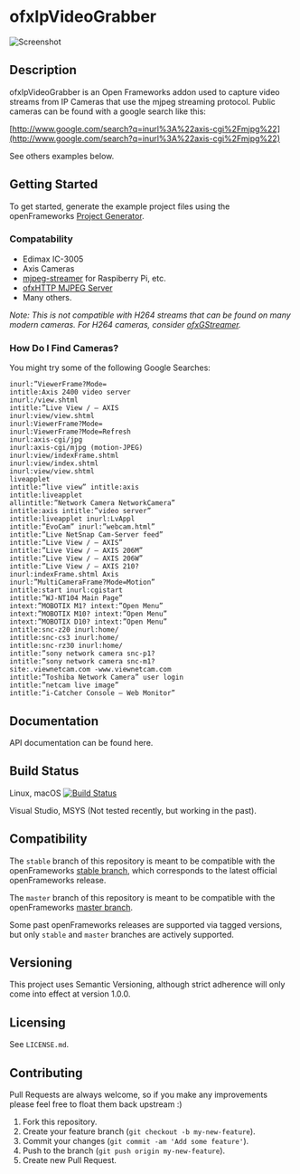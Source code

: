# ofxIpVideoGrabber

![Screenshot](https://github.com/bakercp/ofxIpVideoGrabber/raw/master/screen.png)

## Description

ofxIpVideoGrabber is an Open Frameworks addon used to capture video streams from IP Cameras that use the mjpeg streaming protocol. Public cameras can be found with a google search like this:

[http://www.google.com/search?q=inurl%3A%22axis-cgi%2Fmjpg%22](http://www.google.com/search?q=inurl%3A%22axis-cgi%2Fmjpg%22)

See others examples below.

## Getting Started

To get started, generate the example project files using the openFrameworks [Project Generator](http://openframeworks.cc/learning/01_basics/how_to_add_addon_to_project/).

### Compatability

- Edimax IC-3005
- Axis Cameras
- [mjpeg-streamer](https://github.com/jacksonliam/mjpg-streamer) for Raspiberry Pi, etc.
- [ofxHTTP MJPEG Server](https://github.com/bakercp/ofxHTTP/tree/master/example_basic_server_mjpeg_video)
- Many others.

_Note: This is not compatible with H264 streams that can be found on many modern cameras. For H264 cameras, consider [ofxGStreamer](https://github.com/arturoc/ofxGStreamer)._

### How Do I Find Cameras?

You might try some of the following Google Searches:

```
inurl:”ViewerFrame?Mode=
intitle:Axis 2400 video server
inurl:/view.shtml
intitle:”Live View / – AXIS
inurl:view/view.shtml
inurl:ViewerFrame?Mode=
inurl:ViewerFrame?Mode=Refresh
inurl:axis-cgi/jpg
inurl:axis-cgi/mjpg (motion-JPEG)
inurl:view/indexFrame.shtml
inurl:view/index.shtml
inurl:view/view.shtml
liveapplet
intitle:”live view” intitle:axis
intitle:liveapplet
allintitle:”Network Camera NetworkCamera”
intitle:axis intitle:”video server”
intitle:liveapplet inurl:LvAppl
intitle:”EvoCam” inurl:”webcam.html”
intitle:”Live NetSnap Cam-Server feed”
intitle:”Live View / – AXIS”
intitle:”Live View / – AXIS 206M”
intitle:”Live View / – AXIS 206W”
intitle:”Live View / – AXIS 210?
inurl:indexFrame.shtml Axis
inurl:”MultiCameraFrame?Mode=Motion”
intitle:start inurl:cgistart
intitle:”WJ-NT104 Main Page”
intext:”MOBOTIX M1? intext:”Open Menu”
intext:”MOBOTIX M10? intext:”Open Menu”
intext:”MOBOTIX D10? intext:”Open Menu”
intitle:snc-z20 inurl:home/
intitle:snc-cs3 inurl:home/
intitle:snc-rz30 inurl:home/
intitle:”sony network camera snc-p1?
intitle:”sony network camera snc-m1?
site:.viewnetcam.com -www.viewnetcam.com
intitle:”Toshiba Network Camera” user login
intitle:”netcam live image”
intitle:”i-Catcher Console – Web Monitor”
```

## Documentation

API documentation can be found here.

## Build Status

Linux, macOS [![Build Status](https://travis-ci.org/bakercp/ofxIpVideoGrabber.svg?branch=master)](https://travis-ci.org/bakercp/ofxIpVideoGrabber)

Visual Studio, MSYS (Not tested recently, but working in the past).

## Compatibility

The `stable` branch of this repository is meant to be compatible with the openFrameworks [stable branch](https://github.com/openframeworks/openFrameworks/tree/stable), which corresponds to the latest official openFrameworks release.

The `master` branch of this repository is meant to be compatible with the openFrameworks [master branch](https://github.com/openframeworks/openFrameworks/tree/master).

Some past openFrameworks releases are supported via tagged versions, but only `stable` and `master` branches are actively supported.

## Versioning

This project uses Semantic Versioning, although strict adherence will only come into effect at version 1.0.0.

## Licensing

See `LICENSE.md`.

## Contributing

Pull Requests are always welcome, so if you make any improvements please feel free to float them back upstream :)

1. Fork this repository.
2. Create your feature branch (`git checkout -b my-new-feature`).
3. Commit your changes (`git commit -am 'Add some feature'`).
4. Push to the branch (`git push origin my-new-feature`).
5. Create new Pull Request.

